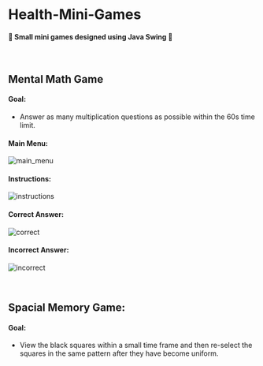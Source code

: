 # Health-Mini-Games

#### 🎇 Small mini games designed using Java Swing 🎇

&nbsp;

## Mental Math Game
#### Goal:
- Answer as many multiplication questions as possible within the 60s time limit.

#### Main Menu:
![main_menu](https://github.com/slin-1/Health-Mini-Games/assets/105820635/6055773d-f744-4cf3-b09d-f0dffaa5cbf3)

#### Instructions:
![instructions](https://github.com/slin-1/Health-Mini-Games/assets/105820635/eaaac8a0-2eea-4c73-859a-45d885f8594b)

#### Correct Answer:
![correct](https://github.com/slin-1/Health-Mini-Games/assets/105820635/93949cbe-2027-4e41-93c1-4177ba0b42e6)

#### Incorrect Answer:
![incorrect](https://github.com/slin-1/Health-Mini-Games/assets/105820635/2e884c0b-c757-4f3b-8b50-f649b73b1047)

&nbsp;

## Spacial Memory Game:
#### Goal:
- View the black squares within a small time frame and then re-select the squares in the same pattern after they have become uniform.
